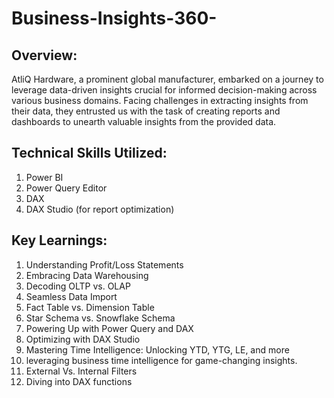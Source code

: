 # Business-Insights-360-
## Overview: ##
AtliQ Hardware, a prominent global manufacturer, embarked on a journey to leverage data-driven insights crucial for informed decision-making across various business domains. Facing challenges in extracting insights from their data, they entrusted us with the task of creating reports and dashboards to unearth valuable insights from the provided data.

## Technical Skills Utilized: ##
1.	Power BI
2.	Power Query Editor
3.	DAX 
4.	DAX Studio (for report optimization)

## Key Learnings: ##
1.	Understanding Profit/Loss Statements
2.	Embracing Data Warehousing
3.	Decoding OLTP vs. OLAP
4.	Seamless Data Import
5.	Fact Table vs. Dimension Table
6.	Star Schema vs. Snowflake Schema
7.	Powering Up with Power Query and DAX
8.	Optimizing with DAX Studio
9.	Mastering Time Intelligence: Unlocking YTD, YTG, LE, and more
10.	leveraging business time intelligence for game-changing insights.
11.	External Vs. Internal Filters
12.	 Diving into DAX functions


